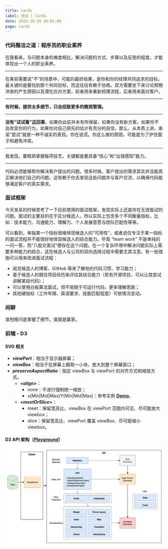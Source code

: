 ```yaml
---
title: cards
label: 快记 | Cards
date: 2023-10-29 18:01:00
page: cards
---
```


### 代码整洁之道：程序员的职业素养

在我看来，与问题本身的难度相比，解决问题的方式、步骤以及反思的程度，才能体现出一个人的职业素养。

---

在某些需要说“不”的场景中，可能的最好结果，是你和你的经理共同追求的目标。最关键的是要找到那个共同目标，而这往往有赖于协商。双方需要坐下来讨论预期冲突的产生原因以及潜在应对方案，前者用来重新梳理流程，后者用来面对客户。

---

**有时候，提供太多细节，只会招致更多的微观管理。**

---

**没有“试试看”这回事**。如果你此前并未有所保留，如果你没有新方案，如果你不会改变你的行为，如果你对自己原先的估计有充分的自信，那么，从本质上讲，承诺“尝试”就是一种不诚实的表现。你在说谎。你这么做的原因，可能是为了护住面子和避免冲突。

---

我发现，要精熟掌握每项技艺，关键都是要具备“信心”和“出错感知”能力。

---

代码必须能够帮你解决客户提出的问题。很多时候，客户提出的需求其实并没能真正解决他们自己的问题。这有赖于你去发现这些问题并与客户交流，以确保代码能够满足客户的真实需求。



### 面试框架

今天发呆的时候思考了一下目前使用的面试框架，发现实际上还是存在无效面试的问题。面试的主要目的在于区分候选人，所以实际上包含多个不同衡量指标，比如：技术能力、沟通能力、理解力、个人发展意愿与团队匹配性等等。

可以看到，单独某一个指标很难体现候选人的“可用性”，或者说仅专注于某一指标的面试流程并不能很好地体现候选人的综合能力。毕竟 “team work” 不是单纯的一问一答，而“八股文面试”便存在这个问题。在一个复杂环境中解决问题实际上需要多种能力的结合，这在候选人与公司的双向选择过程中需要尤其注意。有一些措施可以用来改进面试流程：

* 阅览候选人的博客、GitHub 等来了解他的代码习惯、学习能力；
* 基于候选人的既往项目经历来评估其综合能力（若有开源项目，可以让其尝试讲解某段代码）；
* 可以使用白板算法面试，但不局限于可运行代码，更多理解思路；
* 其他硬指标（工作年限、英语要求、技能匹配程度）可依情况变动。


### 闲聊

谁刨根问底掌握了细节，谁就是赢家。

### 前端 - D3

#### SVG 相关

* ***viewPort***：相当于显示器屏幕；
* ***viewBox***：相当于在屏幕上截取一小块，放大到整个屏幕窗口；
* ***preserveAspectRatio***：指定 viewBox 与 viewPort 的对齐方式和缩放方式。
  * <b><i>\<align\></b></i>：
    * none：不进行强制统一缩放；
    * x(Min|Mid|Max)Y(Min|Mid|Max)：参考实例 <b>[Demo](https://codepen.io/giodif/details/VYpaeo)</b>。
  * <b><i>\<meetOrSlice\></b></i>：
    * meet：保留宽高比、viewBox 在 viewPort 范围内可见、尽可能放大 viewbox；
    * slice：保留宽高比、viewPort 覆盖 viewBox、尽可能缩小 viewbox。

#### D3 API 架构（<b><i>[Playground](https://becavalier.github.io/d3-playground/)</i></b>）

![](d3-arch.png)

